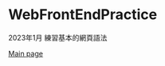 ﻿# WebFrontEndPractice
2023年1月
練習基本的網頁語法

[Main page](https://tree1109.github.io/WebFrontEndPractice/)
